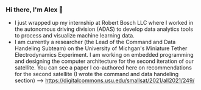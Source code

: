 ### Hi there, I'm Alex 👋
- I just wrapped up my internship at Robert Bosch LLC where I worked in the autonomous driving division (ADAS) to develop data analytics tools to process and visualize machine learning data.
- I am currently a researcher (the Lead of the Command and Data Handeling Subteam) on the University of Michgan's Miniature Tether Electrodynamics Experiment. I am working on embedded programming and designing the computer architecture for the second iteration of our satellite. You can see a paper I co-authored here on recommendations for the second satellite (I wrote the command and data handeling section) --> https://digitalcommons.usu.edu/smallsat/2021/all2021/249/



